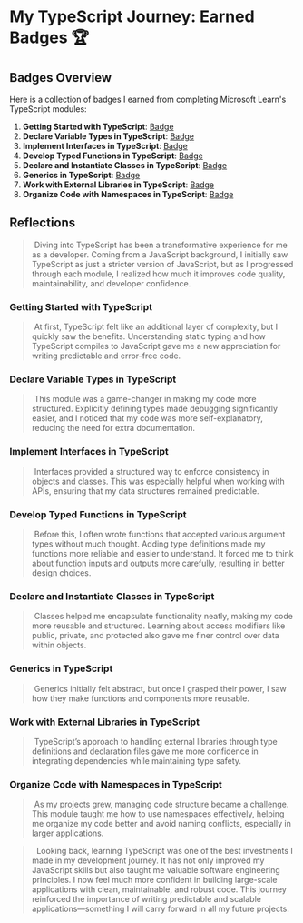 # My TypeScript Journey: Earned Badges 🏆

## Badges Overview

Here is a collection of badges I earned from completing Microsoft Learn's TypeScript modules:

1. **Getting Started with TypeScript**: [Badge](https://learn.microsoft.com/api/achievements/share/en-us/0404233-5594/EJZXBFUP?sharingId=34E91CB89530921A)
2. **Declare Variable Types in TypeScript**: [Badge](https://learn.microsoft.com/api/achievements/share/en-us/0404233-5594/CWSKYPD9?sharingId=34E91CB89530921A)
3. **Implement Interfaces in TypeScript**: [Badge](https://learn.microsoft.com/api/achievements/share/en-us/0404233-5594/9N5BDL9U?sharingId=34E91CB89530921A)
4. **Develop Typed Functions in TypeScript**: [Badge](https://learn.microsoft.com/api/achievements/share/en-us/0404233-5594/9N5BTSPU?sharingId=34E91CB89530921A)
5. **Declare and Instantiate Classes in TypeScript**: [Badge](https://learn.microsoft.com/api/achievements/share/en-us/0404233-5594/K5M29X8B?sharingId=34E91CB89530921A)
6. **Generics in TypeScript**: [Badge](https://learn.microsoft.com/api/achievements/share/en-us/0404233-5594/J6PQF63T?sharingId=34E91CB89530921A)
7. **Work with External Libraries in TypeScript**: [Badge](https://learn.microsoft.com/api/achievements/share/en-us/0404233-5594/EJZZHDYP?sharingId=34E91CB89530921A)
8. **Organize Code with Namespaces in TypeScript**: [Badge](https://learn.microsoft.com/api/achievements/share/en-us/0404233-5594/9N55DSHU?sharingId=34E91CB89530921A)

## Reflections

>&nbsp;Diving into TypeScript has been a transformative experience for me as a developer. Coming from a JavaScript background, I initially saw TypeScript as just a stricter version of JavaScript, but as I progressed through each module, I realized how much it improves code quality, maintainability, and developer confidence.
### Getting Started with TypeScript
>&nbsp;At first, TypeScript felt like an additional layer of complexity, but I quickly saw the benefits. Understanding static typing and how TypeScript compiles to JavaScript gave me a new appreciation for writing predictable and error-free code.

### Declare Variable Types in TypeScript
>&nbsp;This module was a game-changer in making my code more structured. Explicitly defining types made debugging significantly easier, and I noticed that my code was more self-explanatory, reducing the need for extra documentation.

### Implement Interfaces in TypeScript
>&nbsp;Interfaces provided a structured way to enforce consistency in objects and classes. This was especially helpful when working with APIs, ensuring that my data structures remained predictable.

### Develop Typed Functions in TypeScript
>&nbsp;Before this, I often wrote functions that accepted various argument types without much thought. Adding type definitions made my functions more reliable and easier to understand. It forced me to think about function inputs and outputs more carefully, resulting in better design choices.

### Declare and Instantiate Classes in TypeScript
 >&nbsp;Classes helped me encapsulate functionality neatly, making my code more reusable and structured. Learning about access modifiers like public, private, and protected also gave me finer control over data within objects.

### Generics in TypeScript
>&nbsp;Generics initially felt abstract, but once I grasped their power, I saw how they make functions and components more reusable.

### Work with External Libraries in TypeScript
>&nbsp;TypeScript’s approach to handling external libraries through type definitions and declaration files gave me more confidence in integrating dependencies while maintaining type safety.

### Organize Code with Namespaces in TypeScript
>&nbsp;As my projects grew, managing code structure became a challenge. This module taught me how to use namespaces effectively, helping me organize my code better and avoid naming conflicts, especially in larger applications.


> &nbsp; Looking back, learning TypeScript was one of the best investments I made in my development journey. It has not only improved my JavaScript skills but also taught me valuable software engineering principles. 
I now feel much more confident in building large-scale applications with clean, maintainable, and robust code. This journey reinforced the importance of writing predictable and scalable applications—something I will carry forward in all my future projects.